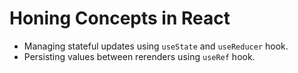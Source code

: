 # Honing Concepts in React

- Managing stateful updates using `useState` and `useReducer` hook.
- Persisting values between rerenders using `useRef` hook.
